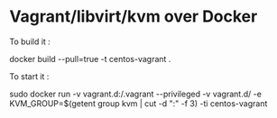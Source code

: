 # Vagrant/libvirt/kvm over Docker

To build it :

docker build --pull=true  -t centos-vagrant .


To start it :

sudo docker  run -v vagrant.d:/.vagrant  --privileged -v vagrant.d/ -e KVM_GROUP=$(getent group kvm |  cut -d ":" -f 3)   -ti centos-vagrant

